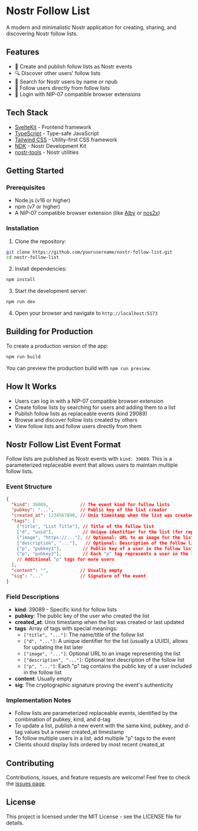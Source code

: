 # Nostr Follow List

A modern and minimalistic Nostr application for creating, sharing, and discovering Nostr follow lists.

## Features

- 🚀 Create and publish follow lists as Nostr events
- 🔍 Discover other users' follow lists
- 🔎 Search for Nostr users by name or npub
- 🔄 Follow users directly from follow lists
- 🔐 Login with NIP-07 compatible browser extensions

## Tech Stack

- [SvelteKit](https://kit.svelte.dev/) - Frontend framework
- [TypeScript](https://www.typescriptlang.org/) - Type-safe JavaScript
- [Tailwind CSS](https://tailwindcss.com/) - Utility-first CSS framework
- [NDK](https://github.com/nostr-dev-kit/ndk) - Nostr Development Kit
- [nostr-tools](https://github.com/nbd-wtf/nostr-tools) - Nostr utilities

## Getting Started

### Prerequisites

- Node.js (v16 or higher)
- npm (v7 or higher)
- A NIP-07 compatible browser extension (like [Alby](https://getalby.com/) or [nos2x](https://github.com/fiatjaf/nos2x))

### Installation

1. Clone the repository:

```bash
git clone https://github.com/yourusername/nostr-follow-list.git
cd nostr-follow-list
```

2. Install dependencies:

```bash
npm install
```

3. Start the development server:

```bash
npm run dev
```

4. Open your browser and navigate to `http://localhost:5173`

## Building for Production

To create a production version of the app:

```bash
npm run build
```

You can preview the production build with `npm run preview`.

## How It Works

- Users can log in with a NIP-07 compatible browser extension
- Create follow lists by searching for users and adding them to a list
- Publish follow lists as replaceable events (kind 29089)
- Browse and discover follow lists created by others
- View follow lists and follow users directly from them

## Nostr Follow List Event Format

Follow lists are published as Nostr events with `kind: 39089`. This is a parameterized replaceable event that allows users to maintain multiple follow lists.

### Event Structure

```json
{
  "kind": 39089,            // The event kind for follow lists
  "pubkey": "...",          // Public key of the list creator
  "created_at": 1234567890, // Unix timestamp when the list was created/updated
  "tags": [
    ["title", "List Title"], // Title of the follow list
    ["d", "uuid"],           // Unique identifier for the list (for replaceability)
    ["image", "https://..."], // Optional: URL to an image for the list
    ["description", "..."],   // Optional: Description of the follow list
    ["p", "pubkey1"],        // Public key of a user in the follow list
    ["p", "pubkey2"],        // Each "p" tag represents a user in the list
    // Additional "p" tags for more users
  ],
  "content": "",            // Usually empty
  "sig": "..."              // Signature of the event
}
```

### Field Descriptions

- **kind**: 39089 - Specific kind for follow lists
- **pubkey**: The public key of the user who created the list
- **created_at**: Unix timestamp when the list was created or last updated
- **tags**: Array of tags with special meanings:
  - `["title", "..."]`: The name/title of the follow list
  - `["d", "..."]`: A unique identifier for the list (usually a UUID), allows for updating the list later
  - `["image", "..."]`: Optional URL to an image representing the list
  - `["description", "..."]`: Optional text description of the follow list
  - `["p", "..."]`: Each "p" tag contains the public key of a user included in the follow list
- **content**: Usually empty
- **sig**: The cryptographic signature proving the event's authenticity

### Implementation Notes

- Follow lists are parameterized replaceable events, identified by the combination of pubkey, kind, and d-tag
- To update a list, publish a new event with the same kind, pubkey, and d-tag values but a newer created_at timestamp
- To follow multiple users in a list, add multiple "p" tags to the event
- Clients should display lists ordered by most recent created_at

## Contributing

Contributions, issues, and feature requests are welcome! Feel free to check the [issues page](https://github.com/yourusername/nostr-follow-list/issues).

## License

This project is licensed under the MIT License - see the LICENSE file for details.
